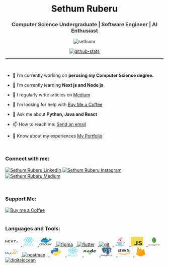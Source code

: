 <h1 align="center" style="text-decoration: none; color: black;">Sethum Ruberu</h1>
<h3 align="center" style="text-decoration: none; color: #333;">Computer Science Undergraduate | Software Engineer | AI Enthusiast </h3>

<p align="Center"> <img src="https://komarev.com/ghpvc/?username=sethumr&label=Profile%20views&color=0e75b6&style=flat" alt="sethumr" /> </p>

<p align="center">
  <a href="https://github.com/ryo-ma/github-profile-trophy">
    <img src="https://github-profile-trophy.vercel.app/?username=SethumR&row=1&column=5&margin-w=15&margin-h=15" alt="github-stats" />
  </a>
</p>

<hr />
<br />

- 🔭 I’m currently working on **perusing my Computer Science degree.**
  
- 🌱 I’m currently learning **Next js and Node js**
  
- 📝 I regularly write articles on [Medium](https://medium.com/@SethumRuberu)
  
- 🤝 I’m looking for help with [Buy Me a Coffee](https://buymeacoffee.com/sethumruberu)
  
- 💬 Ask me about **Python, Java and React**
  
- 📫 How to reach me: [Send an email](mailto:sethumgelaka6@gmail.com)
  
- 📄 Know about my experiences [My Portfolio](https://sethumruberu.netlify.app/)

<br/>

<h3 align="left">Connect with me:</h3>
<p align="left">
  <a href="https://www.linkedin.com/in/sethumr/" target="blank">
    <img align="center" src="https://raw.githubusercontent.com/rahuldkjain/github-profile-readme-generator/master/src/images/icons/Social/linked-in-alt.svg" alt="Sethum Ruberu LinkedIn" height="30" width="40" />
  </a>
  <a href="https://instagram.com/sethumm.r/" target="blank">
    <img align="center" src="https://raw.githubusercontent.com/rahuldkjain/github-profile-readme-generator/master/src/images/icons/Social/instagram.svg" alt="Sethum Ruberu Instagram" height="30" width="40" />
  </a>
  <a href="https://medium.com/@SethumRuberu" target="blank">
    <img align="center" src="https://raw.githubusercontent.com/rahuldkjain/github-profile-readme-generator/master/src/images/icons/Social/medium.svg" alt="Sethum Ruberu Medium" height="30" width="40" />
  </a>
</p>
<br/>

<h3 align="left">Support Me:</h3>
 <a href="https://buymeacoffee.com/sethumruberu" target="blank">
    <img align="center" src="https://cdn.buymeacoffee.com/buttons/v2/default-yellow.png" alt="Buy me a Coffee" height="40" width="120" />
  </a> 
<br/><br/>

<h3 align="left">Languages and Tools:</h3>
<p align="left">
  <a href="https://nextjs.org/" target="_blank" rel="noreferrer">
    <img src="https://raw.githubusercontent.com/devicons/devicon/master/icons/nextjs/nextjs-original-wordmark.svg" alt="nextjs" width="40" height="30" style="margin-right: 10px;" />
  </a>
    <a href="https://reactjs.org/" target="_blank" rel="noreferrer">
    <img src="https://raw.githubusercontent.com/devicons/devicon/master/icons/react/react-original-wordmark.svg" alt="react" width="40" height="30" style="margin-right: 10px;" />
  </a>
  <a href="https://www.docker.com/" target="_blank" rel="noreferrer">
    <img src="https://raw.githubusercontent.com/devicons/devicon/master/icons/docker/docker-original-wordmark.svg" alt="docker" width="40" height="30" style="margin-right: 10px;" />
  </a>
  <a href="https://www.figma.com/" target="_blank" rel="noreferrer">
    <img src="https://www.vectorlogo.zone/logos/figma/figma-icon.svg" alt="figma" width="40" height="30" style="margin-right: 10px;" />
  </a>
  <a href="https://flutter.dev" target="_blank" rel="noreferrer">
    <img src="https://www.vectorlogo.zone/logos/flutterio/flutterio-icon.svg" alt="flutter" width="40" height="30" style="margin-right: 10px;" />
  </a>
  <a href="https://git-scm.com/" target="_blank" rel="noreferrer">
    <img src="https://www.vectorlogo.zone/logos/git-scm/git-scm-icon.svg" alt="git" width="40" height="30" style="margin-right: 10px;" />
  </a>
  <a href="https://www.java.com" target="_blank" rel="noreferrer">
    <img src="https://raw.githubusercontent.com/devicons/devicon/master/icons/java/java-original.svg" alt="java" width="40" height="30" style="margin-right: 10px;" />
  </a>
  <a href="https://developer.mozilla.org/en-US/docs/Web/JavaScript" target="_blank" rel="noreferrer">
    <img src="https://raw.githubusercontent.com/devicons/devicon/master/icons/javascript/javascript-original.svg" alt="javascript" width="40" height="30" style="margin-right: 10px;" />
  </a>
  <a href="https://www.mongodb.com/" target="_blank" rel="noreferrer">
    <img src="https://raw.githubusercontent.com/devicons/devicon/master/icons/mongodb/mongodb-original-wordmark.svg" alt="mongodb" width="40" height="30" style="margin-right: 10px;" />
  </a>
  <a href="https://www.mysql.com/" target="_blank" rel="noreferrer">
    <img src="https://raw.githubusercontent.com/devicons/devicon/master/icons/mysql/mysql-original-wordmark.svg" alt="mysql" width="40" height="30" style="margin-right: 10px;" />
  </a>
  <a href="https://postman.com" target="_blank" rel="noreferrer">
    <img src="https://www.vectorlogo.zone/logos/getpostman/getpostman-icon.svg" alt="postman" width="30" height="30" style="margin-right: 10px;" />
  </a>
  <a href="https://www.python.org" target="_blank" rel="noreferrer">
    <img src="https://raw.githubusercontent.com/devicons/devicon/master/icons/python/python-original.svg" alt="python" width="40" height="30" style="margin-right: 10px;" />
  </a>
  <a href="https://reactjs.org/" target="_blank" rel="noreferrer">
    <img src="https://raw.githubusercontent.com/devicons/devicon/master/icons/react/react-original-wordmark.svg" alt="react" width="40" height="30" style="margin-right: 10px;" />
  </a>
  <a href="https://nodejs.org/" target="_blank" rel="noreferrer">
    <img src="https://raw.githubusercontent.com/devicons/devicon/master/icons/nodejs/nodejs-original-wordmark.svg" alt="nodejs" width="40" height="30" style="margin-right: 10px;" />
  </a>
  <a href="https://www.postgresql.org/" target="_blank" rel="noreferrer">
    <img src="https://raw.githubusercontent.com/devicons/devicon/master/icons/postgresql/postgresql-original-wordmark.svg" alt="postgresql" width="40" height="30" style="margin-right: 10px;" />
  </a>
  <a href="https://aws.amazon.com/" target="_blank" rel="noreferrer">
    <img src="https://raw.githubusercontent.com/devicons/devicon/master/icons/amazonwebservices/amazonwebservices-original-wordmark.svg" alt="aws" width="40" height="30" style="margin-right: 10px;" />
  </a>
  <a href="https://firebase.google.com/" target="_blank" rel="noreferrer">
    <img src="https://raw.githubusercontent.com/devicons/devicon/master/icons/firebase/firebase-plain.svg" alt="firebase" width="40" height="30" style="margin-right: 10px;" />
  </a>
  <a href="https://www.digitalocean.com/" target="_blank" rel="noreferrer">
    <img src="https://www.vectorlogo.zone/logos/digitalocean/digitalocean-icon.svg" alt="digitalocean" width="40" height="30" />
  </a>
</p>


